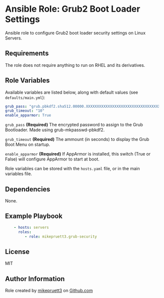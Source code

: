 Ansible Role: Grub2 Boot Loader Settings
=========

Ansible role to configure Grub2 boot loader security settings on Linux Servers.

Requirements
------------

The role does not require anything to run on RHEL and its derivatives.

Role Variables
--------------

Available variables are listed below, along with default values (see ```defaults/main.yml```):

``` yaml
grub_pass: "grub.pbkdf2.sha512.00000.XXXXXXXXXXXXXXXXXXXXXXXXXXXXXXXXXXXXXXXXXXXXXXXXXXXXXXXXXXXXXXXXXXXXXXXXXXXXXXXXXXXXXXXXXXXXXXXXXXXXXXXXXXXXXXXXXXXXXXXXXXXXXXXX.XXXXXXXXXXXXXXXXXXXXXXXXXXXXXXXXXXXXXXXXXXXXXXXXXXXXXXXXXXXXXXXXXXXXXXXXXXXXXXXXXXXXXXXXXXXXXXXXXXXXXXXXXXXXXXXXXXXXXXXXXXXXXXXX"
grub_timeout: "10"
enable_apparmor: True
```

```grub_pass``` **(Required)** The encrypted password to assign to the Grub Bootloader. Made using grub-mkpasswd-pbkdf2.

```grub_timeout``` **(Required)** The ammount (in seconds) to display the Grub Boot Menu on startup.

```enable_apparmor``` **(Required)** If AppArmor is installed, this switch (True or False) will configure AppArmor to start at boot.

Role variables can be stored with the ```hosts.yaml``` file, or in the main variables file.

Dependencies
------------

None.

Example Playbook
----------------

``` yaml
    - hosts: servers
      roles:
         - role: mikepruett3.grub-security
```

License
-------

MIT

Author Information
------------------

Role created by [mikepruett3](https://github.com/mikepruett3) on [Github.com](https://github.com/mikepruett3/ansible-role-grub-security)
